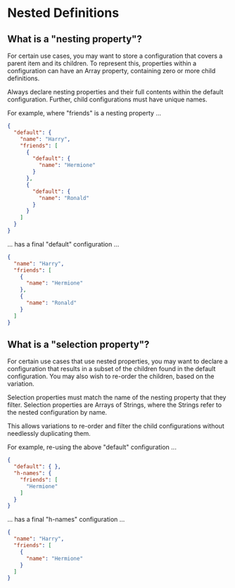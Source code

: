 # Nested Definitions


## What is a "nesting property"?

For certain use cases, you may want to store a configuration that covers a
parent item and its children. To represent this, properties within a
configuration can have an Array property, containing zero or more child
definitions.

Always declare nesting properties and their full contents within the default
configuration. Further, child configurations must have unique names.

For example, where "friends" is a nesting property ...

```json
{
  "default": {
    "name": "Harry",
    "friends": [
      {
        "default": {
          "name": "Hermione"
        }
      },
      {
        "default": {
          "name": "Ronald"
        }
      }
    ]
  }
}
```

... has a final "default" configuration ...

```json
{
  "name": "Harry",
  "friends": [
    {
      "name": "Hermione"
    },
    {
      "name": "Ronald"
    }
  ]
}
```


## What is a "selection property"?

For certain use cases that use nested properties, you may want to declare a
configuration that results in a subset of the children found in the default
configuration. You may also wish to re-order the children, based on the
variation.

Selection properties must match the name of the nesting property that they
filter. Selection properties are Arrays of Strings, where the Strings refer to
the nested configuration by name.

This allows variations to re-order and filter the child configurations without
needlessly duplicating them.

For example, re-using the above "default" configuration ...

```json
{
  "default": { },
  "h-names": {
    "friends": [
      "Hermione"
    ]
  }
}
```

... has a final "h-names" configuration ...

```json
{
  "name": "Harry",
  "friends": [
    {
      "name": "Hermione"
    }
  ]
}
```
